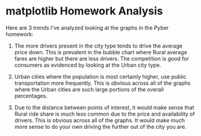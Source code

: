 # matplotlib Homework Analysis

Here are 3 trends I've analyzed looking at the graphs in the Pyber homework:

1. The more drivers present in the city type tends to drive the average price down. This is prevalent in the bubble chart where Rural average fares are higher but there are less drivers. The competition is good for consumers as evidenced by looking at the Urban city type.

2. Urban cities where the population is most certainly higher, use public transportation more frequently. This is obvious across all of the graphs where the Urban cities are such large portions of the overall percentages.

3. Due to the distance between points of interest, it would make sense that Rural ride share is much less common due to the price and availability of drivers. This is obvious across all of the graphs. It would make much more sense to do your own driving the further out of the city you are.
